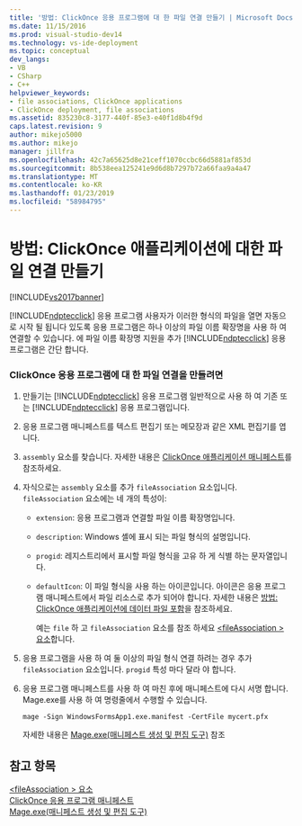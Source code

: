 ```yaml
---
title: '방법: ClickOnce 응용 프로그램에 대 한 파일 연결 만들기 | Microsoft Docs'
ms.date: 11/15/2016
ms.prod: visual-studio-dev14
ms.technology: vs-ide-deployment
ms.topic: conceptual
dev_langs:
- VB
- CSharp
- C++
helpviewer_keywords:
- file associations, ClickOnce applications
- ClickOnce deployment, file associations
ms.assetid: 835230c8-3177-440f-85e3-e40f1d8b4f9d
caps.latest.revision: 9
author: mikejo5000
ms.author: mikejo
manager: jillfra
ms.openlocfilehash: 42c7a65625d8e21ceff1070ccbc66d5881af853d
ms.sourcegitcommit: 8b538eea125241e9d6d8b7297b72a66faa9a4a47
ms.translationtype: MT
ms.contentlocale: ko-KR
ms.lasthandoff: 01/23/2019
ms.locfileid: "58984795"
---
```

# <a name="how-to-create-file-associations-for-a-clickonce-application"></a>방법: ClickOnce 애플리케이션에 대한 파일 연결 만들기
[!INCLUDE[vs2017banner](../includes/vs2017banner.md)]

[!INCLUDE[ndptecclick](../includes/ndptecclick-md.md)] 응용 프로그램 사용자가 이러한 형식의 파일을 열면 자동으로 시작 될 됩니다 있도록 응용 프로그램은 하나 이상의 파일 이름 확장명을 사용 하 여 연결할 수 있습니다. 에 파일 이름 확장명 지원을 추가 [!INCLUDE[ndptecclick](../includes/ndptecclick-md.md)] 응용 프로그램은 간단 합니다.  
  
### <a name="to-create-file-associations-for-a-clickonce-application"></a>ClickOnce 응용 프로그램에 대 한 파일 연결을 만들려면  
  
1. 만들기는 [!INCLUDE[ndptecclick](../includes/ndptecclick-md.md)] 응용 프로그램 일반적으로 사용 하 여 기존 또는 [!INCLUDE[ndptecclick](../includes/ndptecclick-md.md)] 응용 프로그램입니다.  
  
2. 응용 프로그램 매니페스트를 텍스트 편집기 또는 메모장과 같은 XML 편집기를 엽니다.  
  
3. `assembly` 요소를 찾습니다. 자세한 내용은 [ClickOnce 애플리케이션 매니페스트](../deployment/clickonce-application-manifest.md)를 참조하세요.  
  
4. 자식으로는 `assembly` 요소를 추가 `fileAssociation` 요소입니다. `fileAssociation` 요소에는 네 개의 특성이:  
  
   - `extension`: 응용 프로그램과 연결할 파일 이름 확장명입니다.  
  
   - `description`: Windows 셸에 표시 되는 파일 형식의 설명입니다.  
  
   - `progid`: 레지스트리에서 표시할 파일 형식을 고유 하 게 식별 하는 문자열입니다.  
  
   - `defaultIcon`: 이 파일 형식을 사용 하는 아이콘입니다. 아이콘은 응용 프로그램 매니페스트에서 파일 리소스로 추가 되어야 합니다. 자세한 내용은 [방법: ClickOnce 애플리케이션에 데이터 파일 포함](../deployment/how-to-include-a-data-file-in-a-clickonce-application.md)을 참조하세요.  
  
     예는 `file` 하 고 `fileAssociation` 요소를 참조 하세요 [ \<fileAssociation > 요소](../deployment/fileassociation-element-clickonce-application.md)합니다.  
  
5. 응용 프로그램을 사용 하 여 둘 이상의 파일 형식 연결 하려는 경우 추가 `fileAssociation` 요소입니다. `progid` 특성 마다 달라 야 합니다.  
  
6. 응용 프로그램 매니페스트를 사용 하 여 마친 후에 매니페스트에 다시 서명 합니다. Mage.exe를 사용 하 여 명령줄에서 수행할 수 있습니다.  
  
    `mage -Sign WindowsFormsApp1.exe.manifest -CertFile mycert.pfx`  
  
    자세한 내용은 [Mage.exe(매니페스트 생성 및 편집 도구)](http://msdn.microsoft.com/library/77dfe576-2962-407e-af13-82255df725a1) 참조  
  
## <a name="see-also"></a>참고 항목  
 [\<fileAssociation > 요소](../deployment/fileassociation-element-clickonce-application.md)   
 [ClickOnce 응용 프로그램 매니페스트](../deployment/clickonce-application-manifest.md)   
 [Mage.exe(매니페스트 생성 및 편집 도구)](http://msdn.microsoft.com/library/77dfe576-2962-407e-af13-82255df725a1)
